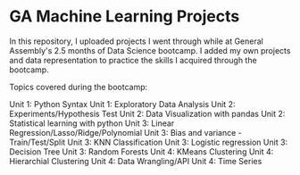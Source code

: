 # GA Machine Learning Projects

In  this repository, I uploaded projects I went through while at General Assembly's 2.5 months of Data Science bootcamp. I added my own projects and data representation to practice the skills I acquired through the bootcamp.

Topics covered during the bootcamp:

Unit 1: Python Syntax
Unit 1: Exploratory Data Analysis
Unit 2: Experiments/Hypothesis Test
Unit 2: Data Visualization with pandas
Unit 2: Statistical learning with python
Unit 3: Linear Regression/Lasso/Ridge/Polynomial
Unit 3: Bias and variance - Train/Test/Split
Unit 3: KNN Classification
Unit 3: Logistic regression
Unit 3: Decision Tree
Unit 3: Random Forests
Unit 4: KMeans Clustering
Unit 4: Hierarchial Clustering
Unit 4: Data Wrangling/API
Unit 4: Time Series
